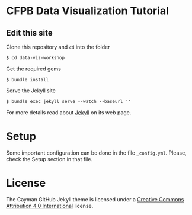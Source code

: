 # CFPB Data Visualization Tutorial


## Edit this site

Clone this repository and `cd` into the folder
```
$ cd data-viz-workshop
```

Get the required gems
```
$ bundle install
```

Serve the Jekyll site

```
$ bundle exec jekyll serve --watch --baseurl ''
```

For more details read about [Jekyll][1] on its web page.

# Setup

Some important configuration can be done in the file `_config.yml`. Please, check the Setup section in that file.




# License

The Cayman GitHub Jekyll theme is licensed under a [Creative Commons Attribution 4.0 International](http://creativecommons.org/licenses/by/4.0/) license.

[1]: http://jekyllrb.com/
